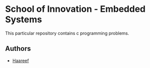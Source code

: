 
# School of Innovation - Embedded Systems

This particular repository contains c programming problems.




## Authors

- [Haareef](https://www.linkedin.com/in/haareefma)


 


